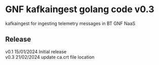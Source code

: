 # GNF kafkaingest golang code v0.3

kafkaingest for ingesting telemetry messages in BT GNF NaaS

## Release
v0.1 15/01/2024 Initial release\
v0.3 21/02/2024 update ca.crt file location
